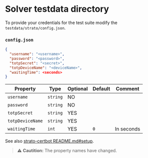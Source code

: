 # Solver testdata directory

To provide your credentials for the test suite modify the `testdata/strato/config.json`.

### `config.json`

```json
{
  "username": "<username>",
  "password": "<password>",
  "totpSecret": "<secret>",
  "totpDeviceName": "<deviceName>",
  "waitingTime": <seconds>
}
```

| Property         | Type     | Optional | Default | Comment    |
|------------------|----------|----------|---------|------------|
| `username`       | `string` | NO       |         |            |
| `password`       | `string` | NO       |         |            |
| `totpSecret`     | `string` | YES      |         |            |
| `totpDeviceName` | `string` | YES      |         |            |
| `waitingTime`    | `int`    | YES      | `0`     | In seconds |

See also [strato-certbot README.md#setup](https://github.com/Buxdehuda/strato-certbot/blob/master/README.md#setup).

> ⚠️ **Cautition:** The property names have changed. 
